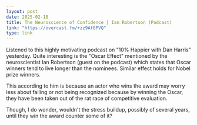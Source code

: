 ```yaml
---
layout: post
date: 2025-02-18
title: The Neuroscience of Confidence | Ian Robertson (Podcast)
link: "https://overcast.fm/+zz9Af8PVQ"
type: link
---
```


Listened to this highly motivating podcast on "10% Happier with Dan Harris" yesterday. Quite interesting is the "Oscar Effect" mentioned by the neuroscientist Ian Robertson (guest on the podcast) which states that Oscar winners tend to live longer than the nominees. Similar effect holds for Nobel prize winners.

This according to him is because an actor who wins the award may worry less about failing or not being recognized because by winning the Oscar, they have been taken out of the rat race of competitive evaluation.

Though, I do wonder, wouldn't the stress buildup, possibly of several years, until they win the award counter some of it?
